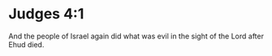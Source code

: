 # Judges 4:1

And the people of Israel again did what was evil in the sight of the Lord after Ehud died.
